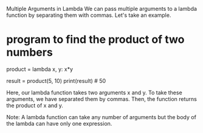 Multiple Arguments in Lambda
We can pass multiple arguments to a lambda function by separating them with commas. Let's take an example.

# program to find the product of two numbers

product = lambda x, y: x\*y

result = product(5, 10)
print(result) # 50

Here, our lambda function takes two arguments x and y. To take these arguments, we have separated them by commas. Then, the function returns the product of x and y.

Note: A lambda function can take any number of arguments but the body of the lambda can have only one expression.

